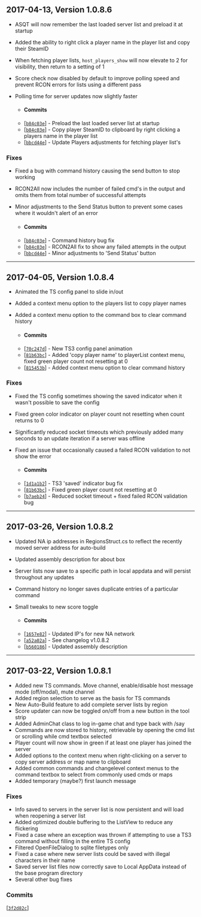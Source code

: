 <a id="1.0.8.6"></a>
## 2017-04-13, Version 1.0.8.6

* ASQT will now remember the last loaded server list and preload it at startup
* Added the ability to right click a player name in the player list and copy their SteamID
* When fetching player lists, `host_players_show` will now elevate to 2 for visibility, then return to a setting of 1
* Score check now disabled by default to improve polling speed and prevent RCON errors for lists using a different pass
* Polling time for server updates now slightly faster

  * #### Commits
  * [[`b84c03e`](https://github.com/ericwoolard/Argo-Server-Query-Tool/commit/b84c03efaf4cd174aac5822eaadf22600d525cb2#diff-aab2f5f19398d09ad8cc6d58bb3f8966R60)] - Preload the last loaded server list at startup
  * [[`b84c03e`](https://github.com/ericwoolard/Argo-Server-Query-Tool/commit/b84c03efaf4cd174aac5822eaadf22600d525cb2#diff-aab2f5f19398d09ad8cc6d58bb3f8966R697)] - Copy player SteamID to clipboard by right clicking a players name in the player list
  * [[`bbcd44e`](https://github.com/ericwoolard/Argo-Server-Query-Tool/commit/bbcd44e796221d428aff7e5d390c8d5677239d56#diff-da89dea23b3514c02526b9280d9a0ef9R229)] - Update Players adjustments for fetching player list's

### Fixes

* Fixed a bug with command history causing the send button to stop working
* RCON2All now includes the number of failed cmd's in the output and omits them from total number of successful attempts
* Minor adjustments to the Send Status button to prevent some cases where it wouldn't alert of an error

  * #### Commits
  * [[`b84c03e`](https://github.com/ericwoolard/Argo-Server-Query-Tool/commit/b84c03efaf4cd174aac5822eaadf22600d525cb2#diff-aab2f5f19398d09ad8cc6d58bb3f8966R370)] - Command history bug fix 
  * [[`b84c03e`](https://github.com/ericwoolard/Argo-Server-Query-Tool/commit/b84c03efaf4cd174aac5822eaadf22600d525cb2#diff-aab2f5f19398d09ad8cc6d58bb3f8966R955)] - RCON2All fix to show any failed attempts in the output
  * [[`bbcd44e`](https://github.com/ericwoolard/Argo-Server-Query-Tool/commit/bbcd44e796221d428aff7e5d390c8d5677239d56#diff-da89dea23b3514c02526b9280d9a0ef9R162)] - Minor adjustments to 'Send Status' button

---

<a id="1.0.8.4"></a>
## 2017-04-05, Version 1.0.8.4

* Animated the TS config panel to slide in/out
* Added a context menu option to the players list to copy player names
* Added a context menu option to the command box to clear command history

  * #### Commits
  * [[`70c247d`](https://github.com/ericwoolard/Argo-Server-Query-Tool/commit/70c247d34778eff3032805f388c9dc82e57368a9)] - New TS3 config panel animation
  * [[`81b63bc`](https://github.com/ericwoolard/Argo-Server-Query-Tool/commit/81b63bc12146654151109886eaee68d56a580096)] - Added 'copy player name' to playerList context menu, fixed green player count not resetting at 0
  * [[`815453b`](https://github.com/ericwoolard/Argo-Server-Query-Tool/commit/815453bd086ed6203d273c0ca490005cbfc40671)] - Added context menu option to clear command history

### Fixes

* Fixed the TS config sometimes showing the saved indicator when it wasn't possible to save the config
* Fixed green color indicator on player count not resetting when count returns to 0
* Significantly reduced socket timeouts which previously added many seconds to an update iteration if a server was offline
* Fixed an issue that occasionally caused a failed RCON validation to not show the error

  * #### Commits
  * [[`1d1a1b2`](https://github.com/ericwoolard/Argo-Server-Query-Tool/commit/1d1a1b2b1dfd3808f642c529f2e5c3b8032b89c4)] - TS3 'saved' indicator bug fix
  * [[`81b63bc`](https://github.com/ericwoolard/Argo-Server-Query-Tool/commit/81b63bc12146654151109886eaee68d56a580096)] - Fixed green player count not resetting at 0
  * [[`b7aeb24`](https://github.com/ericwoolard/Argo-Server-Query-Tool/commit/b7aeb24b0c39da2fe70f271dfd69899191a92995)] - Reduced socket timeout + fixed failed RCON validation bug

---

<a id="1.0.8.2"></a>
## 2017-03-26, Version 1.0.8.2

* Updated NA ip addresses in RegionsStruct.cs to reflect the recently moved server address for auto-build
* Updated assembly description for about box
* Server lists now save to a specific path in local appdata and will persist throughout any updates
* Command history no longer saves duplicate entries of a particular command
* Small tweaks to new score toggle

  * #### Commits
  * [[`1657e82`](https://github.com/ericwoolard/Argo-Server-Query-Tool/commit/1657e82fcaf7a0d4f210ce8c30e04764303c8beb)] - Updated IP's for new NA network
  * [[`a52a02a`](https://github.com/ericwoolard/Argo-Server-Query-Tool/commit/a52a02aad4a90f853c07ff1c4b3a98643c5d07f9)] - See changelog v1.0.8.2
  * [[`b560186`](https://github.com/ericwoolard/Argo-Server-Query-Tool/commit/b5601867ec40f68f8d1f12581dddfdb061e0404b)] - Updated assembly description

---

<a id="1.0.8.1"></a>
## 2017-03-22, Version 1.0.8.1

* Added new TS commands. Move channel, enable/disable host message mode (off/modal), mute channel
* Added region selection to serve as the basis for TS commands
* New Auto-Build feature to add complete server lists by region
* Score updater can now be toggled on/off from a new button in the tool strip
* Added AdminChat class to log in-game chat and type back with /say
* Commands are now stored to history, retrievable by opening the cmd list or scrolling while cmd textbox selected
* Player count will now show in green if at least one player has joined the server
* Added options to the context menu when right-clicking on a server to copy server address or map name to clipboard
* Added common commands and changelevel context menus to the command textbox to select from commonly used cmds or maps
* Added temporary (maybe?) first launch message

### Fixes

* Info saved to servers in the server list is now persistent and will load when reopening a server list
* Added optimized double buffering to the ListView to reduce any flickering
* Fixed a case where an exception was thrown if attempting to use a TS3 command without filling in the entire TS config
* Filtered OpenFileDialog to sqlite filetypes only
* Fixed a case where new server lists could be saved with illegal characters in their name
* Saved server list files now correctly save to Local AppData instead of the base program directory
* Several other bug fixes

### Commits

[[`3f2d82c`](https://github.com/ericwoolard/Argo-Server-Query-Tool/commit/3f2d82c)]